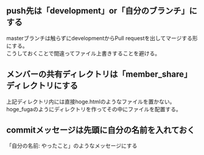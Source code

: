 ## push先は「development」or「自分のブランチ」にする
masterブランチは触らずにdevelopmentからPull requestを出してマージする形にする。
<br>
こうしておくことで間違ってファイル上書きすることを避ける。

## メンバーの共有ディレクトリは「member_share」ディレクトリにする
上記ディレクトリ内には直接hoge.htmlのようなファイルを置かない。
<br>
hoge_fugaのようにディレクトリを作ってその中にファイルを配置する。

## commitメッセージは先頭に自分の名前を入れておく
「自分の名前: やったこと」のようなメッセージにする
